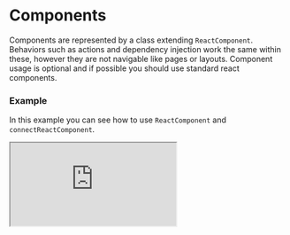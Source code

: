 # Components

Components are represented by a class extending `ReactComponent`. Behaviors such as actions and dependency injection work the same within these, however they are not navigable like pages or layouts. Component usage is optional and if possible you should use standard react components.

### Example

In this example you can see how to use `ReactComponent` and `connectReactComponent`.

<iframe src="https://codesandbox.io/embed/4-components-0wtyz?fontsize=12&codemirror=1&module=/src/components/menu.tsx&view=split" title="stackino-due-hello-world" allow="geolocation; microphone; camera; midi; vr; accelerometer; gyroscope; payment; ambient-light-sensor; encrypted-media; usb" sandbox="allow-modals allow-forms allow-popups allow-scripts allow-same-origin"></iframe>